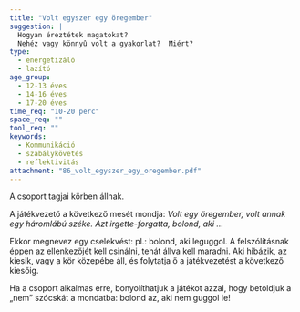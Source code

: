 ```yaml
---
title: "Volt egyszer egy öregember"
suggestion: | 
  Hogyan éreztétek magatokat? 
  Nehéz vagy könnyû volt a gyakorlat?  Miért?
type:
  - energetizáló
  - lazító
age_group:
  - 12-13 éves
  - 14-16 éves
  - 17-20 éves
time_req: "10-20 perc"
space_req: ""
tool_req: ""
keywords: 
  - Kommunikáció
  - szabálykövetés
  - reflektivitás
attachment: "86_volt_egyszer_egy_oregember.pdf"
---
```


A csoport tagjai körben állnak.

A játékvezető a következő mesét mondja: _Volt egy öregember, volt annak egy háromlábú széke. Azt irgette-forgatta, bolond, aki …_

Ekkor megnevez egy cselekvést: pl.: bolond, aki leguggol. A felszólításnak éppen az ellenkezőjét kell csinálni, tehát állva kell maradni. Aki hibázik, az kiesik, vagy a kör közepébe áll, és folytatja ő a játékvezetést a következő kiesőig.

Ha a csoport alkalmas erre, bonyolíthatjuk a játékot azzal, hogy betoldjuk a „nem” szócskát a mondatba: bolond az, aki nem guggol le!
  
  
